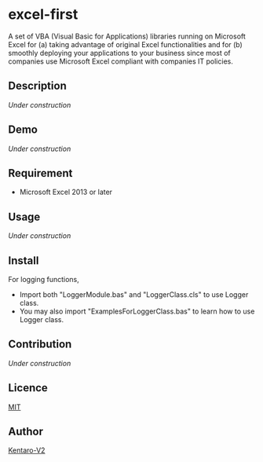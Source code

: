 excel-first
====
A set of VBA (Visual Basic for Applications) libraries running on Microsoft Excel for (a) taking advantage of original Excel functionalities and for (b) smoothly deploying your applications to your business since most of companies use Microsoft Excel compliant with companies IT policies.

## Description

_Under construction_

## Demo

_Under construction_

## Requirement

- Microsoft Excel 2013 or later

## Usage

_Under construction_

## Install

For logging functions,
- Import both "LoggerModule.bas" and "LoggerClass.cls" to use Logger class.
- You may also import "ExamplesForLoggerClass.bas" to learn how to use Logger class.

## Contribution

_Under construction_

## Licence

[MIT](https://opensource.org/licenses/MIT)

## Author

[Kentaro-V2](mailto:kentaro.v2@gmail.com)
